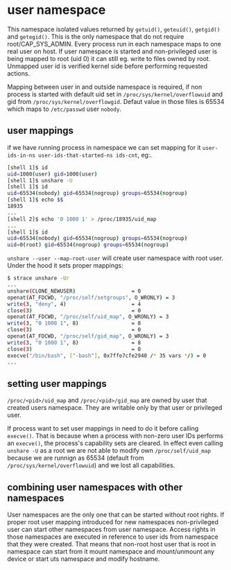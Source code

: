 # user namespace
This namespace isolated values returned by `getuid()`, `geteuid()`, `getgid()` and `getegid()`. This is the only namespace that do not require root/CAP_SYS_ADMIN.
Every process run in each namespace maps to one real user on host. If user namespace is started and non-privileged user is being mapped to root (uid 0) it can still eg. write to files owned by root. Unmapped user id is verified kernel side before performing requested actions.

Mapping between user in and outside namespace is required, if non process is started with default uid set in `/proc/sys/kernel/overflowuid` and gid from `/proc/sys/kernel/overflowgid`. Defaut value in those files is 65534 which maps to `/etc/passwd` user `nobody`.


## user mappings
if we have running process in namespace we can set mapping for it `user-ids-in-ns user-ids-that-started-ns ids-cnt`, eg:.
```bash
[shell 1]$ id
uid=1000(user) gid=1000(user)
[shell 1]$ unshare -U
[shell 1]$ id
uid=65534(nobody) gid=65534(nogroup) groups=65534(nogroup)
[shell 1]$ echo $$
18935
...
[shell 2]$ echo '0 1000 1' > /proc/18935/uid_map
...
[shell 1]$ id
uid=65534(nobody) gid=65534(nogroup) groups=65534(nogroup)
uid=0(root) gid=65534(nogroup) groups=65534(nogroup)
```

`unshare --user --map-root-user` will create user namespace with root user. Under the hood it sets proper mappings:
```bash
$ strace unshare -Ur
...
unshare(CLONE_NEWUSER)                  = 0
openat(AT_FDCWD, "/proc/self/setgroups", O_WRONLY) = 3
write(3, "deny", 4)                     = 4
close(3)                                = 0
openat(AT_FDCWD, "/proc/self/uid_map", O_WRONLY) = 3
write(3, "0 1000 1", 8)                 = 8
close(3)                                = 0
openat(AT_FDCWD, "/proc/self/gid_map", O_WRONLY) = 3
write(3, "0 1000 1", 8)                 = 8
close(3)                                = 0
execve("/bin/bash", ["-bash"], 0x7ffe7cfe2940 /* 35 vars */) = 0
...
```

## setting user mappings
`/proc/<pid>/uid_map` and `/proc/<pid>/gid_map` are owned by user that created users namespace. They are writable only by that user or privileged user.

If process want to set user mappings in need to do it before calling `execve()`. That is because when a process with non-zero user IDs performs an `execve()`, the process's capability sets are cleared.
In effect even calling `unshare -U` as a root we are not able to modify own `/proc/self/uid_map` because we are runnign as 65534 (default from `/proc/sys/kernel/overflowuid`) and we lost all capabilities.

## combining user namespaces with other namespaces
User namespaces are the only one that can be started without root rights. If proper root user mapping introduced for new namespaces non-privileged user can start other namespaces from user namespace. Access rights in those namespaces are executed in reference to user ids from namespace that they were created. That means that non-root host user that is root in namespace can start from it mount namespace and mount/unmount any device or start uts namespace and modify hostname.

